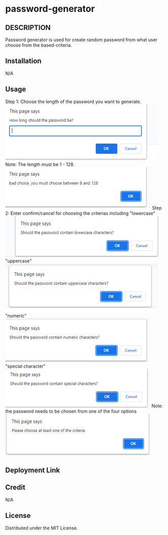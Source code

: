 # password-generator
## DESCRIPTION 
Password generator is used for create random password from what user choose from the based-criteria. 
## Installation 
N/A
## Usage
Step 1: Choose the length of the password you want to generate.
![Alt text](c1.PNG)
Note: The length must be 1 - 128.
![Alt text](c6.PNG)
Step 2: Enter confirm/cancel for choosing the criterias including "lowercase"
![Alt text](c2.PNG)
"uppercase"
![Alt text](c3.PNG)
"numeric"
![Alt text](c4.PNG)
"special character" 
![Alt text](c5.PNG)
Note: the password needs to be chosen from one of the four options
![Alt text](c7.PNG)

## Deployment Link

## Credit 
N/A
## License 
Distributed under the MIT License.


